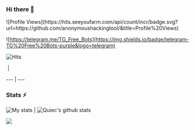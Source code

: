 ### Hi there 👋

<!--
**anonymoushackingtool/anonymoushackingtool** is a ✨ _special_ ✨ repository because its `README.md` (this file) appears on your GitHub profile.

Here are some ideas to get you started:

- 🔭 I’m currently working on ...
- 🌱 I’m currently learning ...
- 👯 I’m looking to collaborate on ...
- 🤔 I’m looking for help with ...
- 💬 Ask me about ...
- 📫 How to reach me: ...
- 😄 Pronouns: ...
- ⚡ Fun fact: ...
-->
<p align="center">
 <div>
![Profile Views](https://hits.seeyoufarm.com/api/count/incr/badge.svg?url=https://github.com/anonymoushackingtool/&title=Profile%20Views)
  </div>
</p>

![https://telegram.me/TG_Free_Bots](https://img.shields.io/badge/telegram-TG%20Free%20Bots-purple&logo=telegram)

 ![Hits](https://hits.seeyoufarm.com/api/count/incr/badge.svg?url=https://github.com/anonymoushackingtool/)

‏‏‎ ‎| ‏‏‎ ‎

 --- | ---
### Stats ⚡️

![My stats](https://github-readme-stats.vercel.app/api?username=anonymoushackingtool&show_icons=true&theme=radical&include_all_commits=true) | ![Quiec's github stats](https://github-readme-stats.vercel.app/api/top-langs/?username=anonymoushackingtool&theme=radical&layout=compact)

<img src="https://github-readme-streak-stats.herokuapp.com/?user=anonymoushackingtool"></img>
